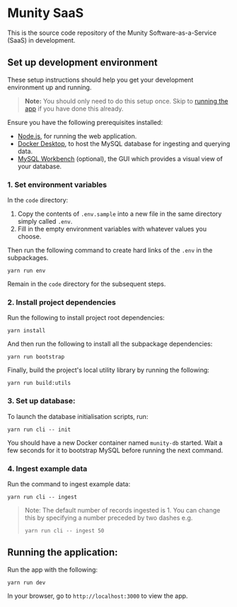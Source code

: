 # Munity SaaS

This is the source code repository of the Munity Software-as-a-Service (SaaS) in development.

## Set up development environment

These setup instructions should help you get your development environment up and
running.

> **Note:** You should only need to do this setup once. Skip to [running the app](#running-the-app)
> if you have done this already.

Ensure you have the following prerequisites installed:

- [Node.js](https://nodejs.org/en/), for running the web application.
- [Docker Desktop](https://www.docker.com/products/docker-desktop), to host the
  MySQL database for ingesting and querying data.
- [MySQL Workbench](https://dev.mysql.com/downloads/workbench/) (optional), the
  GUI which provides a visual view of your database.

### 1. Set environment variables

In the `code` directory:

1. Copy the contents of `.env.sample` into a new file in the same directory
   simply called `.env`.
2. Fill in the empty environment variables with whatever values you choose.

Then run the following command to create hard links of the `.env` in the subpackages.

```
yarn run env
```

Remain in the `code` directory for the subsequent steps.

### 2. Install project dependencies

Run the following to install project root dependencies:

```
yarn install
```

And then run the following to install all the subpackage dependencies:

```
yarn run bootstrap
```

Finally, build the project's local utility library by running the following:

```
yarn run build:utils
```

### 3. Set up database:

To launch the database initialisation scripts, run:

```
yarn run cli -- init
```

You should have a new Docker container named `munity-db` started. Wait a few
seconds for it to bootstrap MySQL before running the next command.

### 4. Ingest example data

Run the command to ingest example data:

```
yarn run cli -- ingest
```

> Note: The default number of records ingested is 1. You can change this by
> specifying a number preceded by two dashes e.g.
>
> ```
> yarn run cli -- ingest 50
> ```

## Running the application:

Run the app with the following:

```
yarn run dev
```

In your browser, go to `http://localhost:3000` to view the app.
